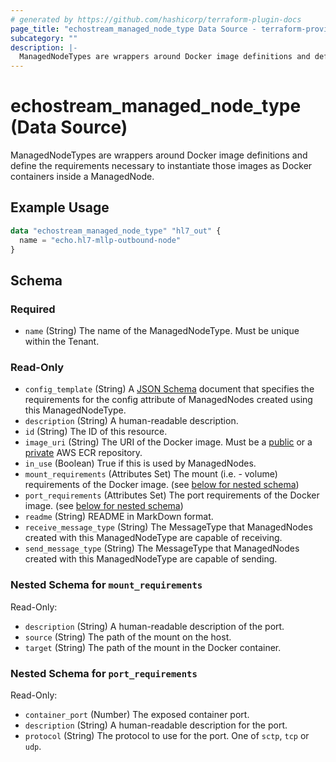 ```yaml
---
# generated by https://github.com/hashicorp/terraform-plugin-docs
page_title: "echostream_managed_node_type Data Source - terraform-provider-echostream"
subcategory: ""
description: |-
  ManagedNodeTypes are wrappers around Docker image definitions and define the requirements necessary to instantiate those images as Docker containers inside a ManagedNode.
---
```


# echostream_managed_node_type (Data Source)

ManagedNodeTypes are wrappers around Docker image definitions and define the requirements necessary to instantiate those images as Docker containers inside a ManagedNode.

## Example Usage

```terraform
data "echostream_managed_node_type" "hl7_out" {
  name = "echo.hl7-mllp-outbound-node"
}
```

<!-- schema generated by tfplugindocs -->
## Schema

### Required

- `name` (String) The name of the ManagedNodeType. Must be unique within the Tenant.

### Read-Only

- `config_template` (String) A [JSON Schema](https://json-schema.org/) document that specifies the requirements for the config attribute of ManagedNodes created using this ManagedNodeType.
- `description` (String) A human-readable description.
- `id` (String) The ID of this resource.
- `image_uri` (String) The URI of the Docker image. Must be a [public](https://docs.aws.amazon.com/AmazonECR/latest/public/public-repositories.html) or a [private](https://docs.aws.amazon.com/AmazonECR/latest/userguide/Repositories.html) AWS ECR repository.
- `in_use` (Boolean) True if this is used by ManagedNodes.
- `mount_requirements` (Attributes Set) The mount (i.e. - volume) requirements of the Docker image. (see [below for nested schema](#nestedatt--mount_requirements))
- `port_requirements` (Attributes Set) The port requirements of the Docker image. (see [below for nested schema](#nestedatt--port_requirements))
- `readme` (String) README in MarkDown format.
- `receive_message_type` (String) The MessageType that ManagedNodes created with this ManagedNodeType are capable of receiving.
- `send_message_type` (String) The MessageType that ManagedNodes created with this ManagedNodeType are capable of sending.

<a id="nestedatt--mount_requirements"></a>
### Nested Schema for `mount_requirements`

Read-Only:

- `description` (String) A human-readable description of the port.
- `source` (String) The path of the mount on the host.
- `target` (String) The path of the mount in the Docker container.


<a id="nestedatt--port_requirements"></a>
### Nested Schema for `port_requirements`

Read-Only:

- `container_port` (Number) The exposed container port.
- `description` (String) A human-readable description for the port.
- `protocol` (String) The protocol to use for the port. One of `sctp`, `tcp` or `udp`.
